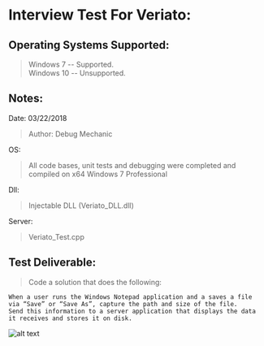 # Interview Test For Veriato:


## Operating Systems Supported:  
> Windows 7 -- Supported.  
> Windows 10 -- Unsupported.

## Notes:

Date: 03/22/2018  
> Author: Debug Mechanic  

OS:  
> All code bases, unit tests and debugging were completed and compiled on x64 Windows 7 Professional  

Dll:  
> Injectable DLL (Veriato_DLL.dll)  

Server:  
> Veriato_Test.cpp

## Test Deliverable:

> Code a solution that does the following:

```
When a user runs the Windows Notepad application and a saves a file via “Save” or “Save As”, capture the path and size of the file. 
Send this information to a server application that displays the data it receives and stores it on disk.
```

![alt text](https://s17.postimg.org/3ox53xhrz/Prolog_Epilog_Hook.jpg)

